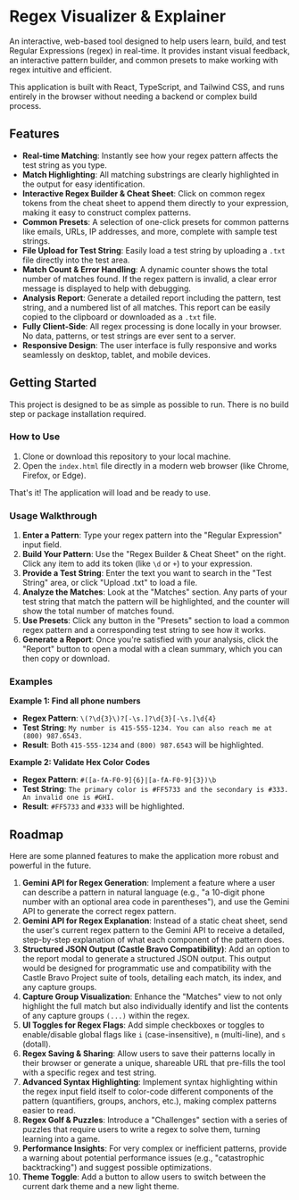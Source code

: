 # Regex Visualizer & Explainer

An interactive, web-based tool designed to help users learn, build, and test Regular Expressions (regex) in real-time. It provides instant visual feedback, an interactive pattern builder, and common presets to make working with regex intuitive and efficient.

This application is built with React, TypeScript, and Tailwind CSS, and runs entirely in the browser without needing a backend or complex build process.

## Features

- **Real-time Matching**: Instantly see how your regex pattern affects the test string as you type.
- **Match Highlighting**: All matching substrings are clearly highlighted in the output for easy identification.
- **Interactive Regex Builder & Cheat Sheet**: Click on common regex tokens from the cheat sheet to append them directly to your expression, making it easy to construct complex patterns.
- **Common Presets**: A selection of one-click presets for common patterns like emails, URLs, IP addresses, and more, complete with sample test strings.
- **File Upload for Test String**: Easily load a test string by uploading a `.txt` file directly into the test area.
- **Match Count & Error Handling**: A dynamic counter shows the total number of matches found. If the regex pattern is invalid, a clear error message is displayed to help with debugging.
- **Analysis Report**: Generate a detailed report including the pattern, test string, and a numbered list of all matches. This report can be easily copied to the clipboard or downloaded as a `.txt` file.
- **Fully Client-Side**: All regex processing is done locally in your browser. No data, patterns, or test strings are ever sent to a server.
- **Responsive Design**: The user interface is fully responsive and works seamlessly on desktop, tablet, and mobile devices.

## Getting Started

This project is designed to be as simple as possible to run. There is no build step or package installation required.

### How to Use

1.  Clone or download this repository to your local machine.
2.  Open the `index.html` file directly in a modern web browser (like Chrome, Firefox, or Edge).

That's it! The application will load and be ready to use.

### Usage Walkthrough

1.  **Enter a Pattern**: Type your regex pattern into the "Regular Expression" input field.
2.  **Build Your Pattern**: Use the "Regex Builder & Cheat Sheet" on the right. Click any item to add its token (like `\d` or `+`) to your expression.
3.  **Provide a Test String**: Enter the text you want to search in the "Test String" area, or click "Upload .txt" to load a file.
4.  **Analyze the Matches**: Look at the "Matches" section. Any parts of your test string that match the pattern will be highlighted, and the counter will show the total number of matches found.
5.  **Use Presets**: Click any button in the "Presets" section to load a common regex pattern and a corresponding test string to see how it works.
6.  **Generate a Report**: Once you're satisfied with your analysis, click the "Report" button to open a modal with a clean summary, which you can then copy or download.

### Examples

**Example 1: Find all phone numbers**
-   **Regex Pattern**: `\(?\d{3}\)?[-\s.]?\d{3}[-\s.]\d{4}`
-   **Test String**: `My number is 415-555-1234. You can also reach me at (800) 987.6543.`
-   **Result**: Both `415-555-1234` and `(800) 987.6543` will be highlighted.

**Example 2: Validate Hex Color Codes**
-   **Regex Pattern**: `#([a-fA-F0-9]{6}|[a-fA-F0-9]{3})\b`
-   **Test String**: `The primary color is #FF5733 and the secondary is #333. An invalid one is #GHI.`
-   **Result**: `#FF5733` and `#333` will be highlighted.

## Roadmap

Here are some planned features to make the application more robust and powerful in the future.

1.  **Gemini API for Regex Generation**: Implement a feature where a user can describe a pattern in natural language (e.g., "a 10-digit phone number with an optional area code in parentheses"), and use the Gemini API to generate the correct regex pattern.
2.  **Gemini API for Regex Explanation**: Instead of a static cheat sheet, send the user's current regex pattern to the Gemini API to receive a detailed, step-by-step explanation of what each component of the pattern does.
3.  **Structured JSON Output (Castle Bravo Compatibility)**: Add an option to the report modal to generate a structured JSON output. This output would be designed for programmatic use and compatibility with the Castle Bravo Project suite of tools, detailing each match, its index, and any capture groups.
4.  **Capture Group Visualization**: Enhance the "Matches" view to not only highlight the full match but also individually identify and list the contents of any capture groups `(...)` within the regex.
5.  **UI Toggles for Regex Flags**: Add simple checkboxes or toggles to enable/disable global flags like `i` (case-insensitive), `m` (multi-line), and `s` (dotall).
6.  **Regex Saving & Sharing**: Allow users to save their patterns locally in their browser or generate a unique, shareable URL that pre-fills the tool with a specific regex and test string.
7.  **Advanced Syntax Highlighting**: Implement syntax highlighting within the regex input field itself to color-code different components of the pattern (quantifiers, groups, anchors, etc.), making complex patterns easier to read.
8.  **Regex Golf & Puzzles**: Introduce a "Challenges" section with a series of puzzles that require users to write a regex to solve them, turning learning into a game.
9.  **Performance Insights**: For very complex or inefficient patterns, provide a warning about potential performance issues (e.g., "catastrophic backtracking") and suggest possible optimizations.
10. **Theme Toggle**: Add a button to allow users to switch between the current dark theme and a new light theme.
